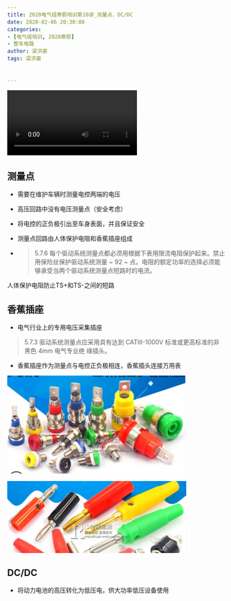 ```yaml
---
title: 2020电气组寒假培训第10讲_测量点，DC/DC
date: 2020-02-06 20:30:00
categories:
- [电气组培训, 2020寒假]
- 整车电路
author: 梁洪豪
tags: 梁洪豪


---
```


<span></span>

<!-- More -->

<video src="http://q4v73d4us.bkt.clouddn.com/fury教程/2020电气组寒假培训/第十讲.m4v" controls>您的浏览器不支持video标签</video>
## 测量点

- 需要在维护车辆时测量电控两端的电压

- 高压回路中没有电压测量点（安全考虑）

- 将电控的正负极引出至车身表面，并且保证安全

- 测量点回路由人体保护电阻和香蕉插座组成

- > 5.7.6 每个驱动系统测量点都必须用根据下表用限流电阻保护起来。禁止用保险丝保护驱动系统测量 ~ 92 ~ 点。电阻的额定功率的选择必须能够承受当两个驱动系统测量点短路时的电流。

人体保护电阻防止TS+和TS-之间的短路



## 香蕉插座

- 电气行业上的专用电压采集插座

> 5.7.3 驱动系统测量点应采用具有达到 CATⅢ-1000V 标准或更高标准的非黑色 4mm 电气专业绝 缘插头。

- 香蕉插座作为测量点与电控正负极相连，香蕉插头连接万用表



![image-20200206201852338](2020电气组寒假培训第10讲_测量点，DCDC/image-20200206201852338.png)

![image-20200206201905288](2020电气组寒假培训第10讲_测量点，DCDC/image-20200206201905288.png)



## DC/DC

- 将动力电池的高压转化为低压电，供大功率低压设备使用

